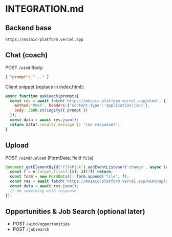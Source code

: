 # INTEGRATION.md

## Backend base
`https://mosaic-platform.vercel.app`

## Chat (coach)
POST `/wimd`
Body:
```json
{ "prompt": "..." }
```
Client snippet (replace in index.html):
```js
async function askCoach(prompt){
  const res = await fetch('https://mosaic-platform.vercel.app/wimd', {
    method:'POST', headers:{'Content-Type':'application/json'},
    body: JSON.stringify({ prompt })
  });
  const data = await res.json();
  return data?.result?.message || '(no response)';
}
```

## Upload
POST `/wimd/upload` (FormData; field `file`)
```js
document.getElementById('filePick').addEventListener('change', async (e) => {
  const f = e.target.files?.[0]; if(!f) return;
  const form = new FormData(); form.append('file', f);
  const res = await fetch('https://mosaic-platform.vercel.app/wimd/upload', { method:'POST', body: form });
  const data = await res.json();
  // do something with response
});
```

## Opportunities & Job Search (optional later)
- POST `/wimd/opportunities`
- POST `/jobsearch`

